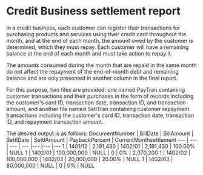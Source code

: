 # Credit Business settlement report

In a credit business, each customer can register their transactions for purchasing products and services using their credit card throughout the month, and at the end of each month, the amount owed by the customer is determined, which they must repay. Each customer will have a remaining balance at the end of each month and must take action to repay it.

The amounts consumed during the month that are repaid in the same month do not affect the repayment of the end-of-month debt and remaining balance and are only presented in another column in the final report.

For this purpose, two files are provided: one named PayTran containing customer transactions and their purchases in the form of records including the customer's card ID, transaction date, transaction ID, and transaction amount, and another file named SetlTran containing customer repayment transactions including the customer's card ID, transaction date, transaction ID, and repayment transaction amount.

The desired output is as follows:
DocumentNumber | BillDate | BillAmount | SettlDate | SettlAmount | PaybackPercent | CurrentMonthsettlement
--- | --- | --- | --- |--- |--- |--- 
1 | 1401/12 | 2,191,430 | 1402/01 | 2,191,430 | 100.00% | NULL
1 | 1402/01 | 100,000,000 | NULL | 0 | 0% | 2,070,200
1 | 1402/02 | 100,000,000 | 1402/03 | 20,000,000 | 20.00% | NULL
1 | 1402/03 | 80,000,000 | NULL | 0 | 0% | NULL
